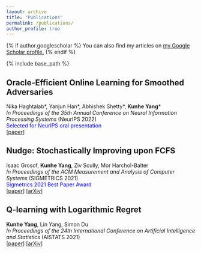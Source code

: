 ```yaml
---
layout: archive
title: "Publications"
permalink: /publications/
author_profile: true
---
```


{% if author.googlescholar %}
  You can also find my articles on <u><a href="{{author.googlescholar}}">my Google Scholar profile</a>.</u>
{% endif %}

{% include base_path %}


## Oracle-Efficient Online Learning for Smoothed Adversaries
Nika Haghtalab\*, Yanjun Han\*, Abhishek Shetty\*, **Kunhe Yang**\*  
*In Proceedings of the 35th Annual Conference on Neural Information Processing Systems* (NeurIPS 2022)  
<span style="color:blue">Selected for NeurIPS oral presentation</span>  
[[paper](https://arxiv.org/abs/2202.08549)]  


## Nudge: Stochastically Improving upon FCFS
Isaac Grosof, **Kunhe Yang**, Ziv Scully, Mor Harchol-Balter  
*In Proceedings of the ACM Measurement and Analysis of Computer Systems* (SIGMETRICS 2021)  
<span style="color:blue">Sigmetrics 2021 Best Paper Award</span>  
[[paper](https://dl.acm.org/doi/abs/10.1145/3410220.3460102)] [[arXiv](https://arxiv.org/abs/2106.01492)]  


## Q-learning with Logarithmic Regret
**Kunhe Yang**, Lin Yang, Simon Du  
*In Proceedings of the 24th International Conference on Artificial Intelligence and Statistics* (AISTATS 2021)  
[[paper](https://proceedings.mlr.press/v130/yang21b.html)] [[arXiv](https://arxiv.org/abs/2006.09118)]